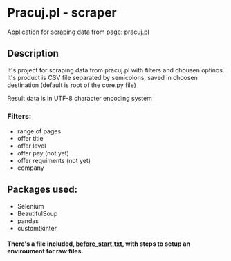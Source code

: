 # Pracuj.pl - scraper
Application for scraping data from page: pracuj.pl

## Description
It's project for scraping data from pracuj.pl with filters and chousen optinos.
It's product is CSV file separated by semicolons, saved in choosen destination (default is root of the core.py file)

Result data is in UTF-8 character encoding system

### Filters:
- range of pages
- offer title
- offer level
- offer pay (not yet)
- offer requiments (not yet)
- company

## Packages used:
- Selenium
- BeautifulSoup
- pandas
- customtkinter

#### There's a file included, [before_start.txt](https://github.com/Taali1/Pracuj.pl-scraper/files/11236228/before_start.txt), with steps to setup an enviroument for raw files.
